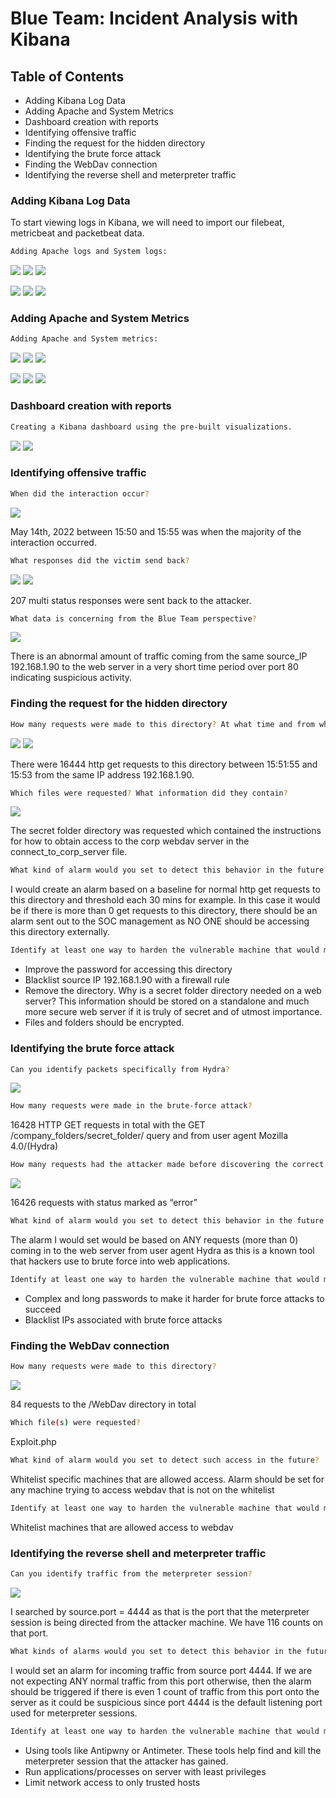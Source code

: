 # Blue Team: Incident Analysis with Kibana

## Table of Contents
- Adding Kibana Log Data
- Adding Apache and System Metrics
- Dashboard creation with reports
- Identifying offensive traffic
- Finding the request for the hidden directory
- Identifying the brute force attack
- Finding the WebDav connection
- Identifying the reverse shell and meterpreter traffic

### Adding Kibana Log Data

To start viewing logs in Kibana, we will need to import our filebeat, metricbeat and packetbeat data.
``` bash
Adding Apache logs and System logs:
```
  ![](Images/Apache%20logs%201.png)
  ![](Images/Apache%20logs%202.png)
  ![](Images/Apache%20logs%203.png)

  ![](Images/System%20logs%201.png)
  ![](Images/System%20logs%202.png)
  ![](Images/System%20logs%203.png)


### Adding Apache and System Metrics

``` bash
Adding Apache and System metrics:
```
  ![](Images/Apache%20Metrics%201.png)
  ![](Images/Apache%20Metrics%202.png)
  ![](Images/Apache%20Metrics%203.png)

  ![](Images/System%20Metrics%201.png)
  ![](Images/System%20Metrics%202.png)
  ![](Images/System%20Metrics%203.png)

### Dashboard creation with reports

``` bash
Creating a Kibana dashboard using the pre-built visualizations. 
```

  ![](Images/Dashboard%20creation.png)
  ![](Images/Reports%20created%20in%20Dashboard.png)


### Identifying offensive traffic

``` bash
When did the interaction occur? 
```

  ![](Images/When%20did%20offensive%20traffic%20occur.png)

May 14th, 2022 between 15:50 and 15:55 was when the majority of the interaction occurred.

``` bash
What responses did the victim send back?  
```
  ![](Images/What%20responses%20victim%20sent%20back.png)
  ![](Images/What%20responses%20victim%20sent%20back%202.png)

207 multi status responses were sent back to the attacker.

``` bash
What data is concerning from the Blue Team perspective?  
```
  ![](Images/Concerning%20data%20for%20Blue%20team.png)

There is an abnormal amount of traffic coming from the same source_IP 192.168.1.90 to the web server in a very short time period over port 80 indicating suspicious activity.


### Finding the request for the hidden directory

``` bash
How many requests were made to this directory? At what time and from which IP address(es)?   
```
  ![](Images/Requests%20to%20hidden%20directory.png)
  ![](Images/Requests%20to%20hidden%20directory%202.png)

There were 16444 http get requests to this directory between 15:51:55 and 15:53 from the same IP address 192.168.1.90.

``` bash
Which files were requested? What information did they contain?    
```
  ![](Images/Requested%20files%20in%20hidden%20directory.png)

The secret folder directory was requested which contained the instructions for how to obtain access to the corp webdav server in the connect_to_corp_server file.

``` bash
What kind of alarm would you set to detect this behavior in the future?     
```

I would create an alarm based on a baseline for normal http get requests to this directory 
and threshold each 30 mins for example. In this case it would be if there is more than 0 get requests to this directory, there should be an alarm sent out to the SOC management as NO ONE should be accessing this directory externally. 

``` bash
Identify at least one way to harden the vulnerable machine that would mitigate this attack.
```

- Improve the password for accessing this directory
- Blacklist source IP 192.168.1.90 with a firewall rule
- Remove the directory. Why is a secret folder directory needed on a web server? This information should be stored on a standalone and much more secure web server if it is truly of secret and of utmost importance.
- Files and folders should be encrypted.

### Identifying the brute force attack

``` bash
Can you identify packets specifically from Hydra? 
```

  ![](Images/Brute%20force%20attack%20packets%20from%20Hydra.png)

``` bash
How many requests were made in the brute-force attack? 
```

16428 HTTP GET requests in total with the GET /company_folders/secret_folder/ query and from user agent Mozilla 4.0/(Hydra)

``` bash
How many requests had the attacker made before discovering the correct password in this one?  
```
  
  ![](Images/Attacker%20requests%20before%20guessing%20correct%20password.png)

16426 requests with status marked as “error”

``` bash
What kind of alarm would you set to detect this behavior in the future and at what threshold(s)?   
```

The alarm I would set would be based on ANY requests (more than 0) coming in to the web server from user agent Hydra as this is a known tool that hackers use to brute force into web applications.

``` bash
Identify at least one way to harden the vulnerable machine that would mitigate this attack.   
```

- Complex and long passwords to make it harder for brute force attacks to succeed
- Blacklist IPs associated with brute force attacks

### Finding the WebDav connection

``` bash
How many requests were made to this directory?    
```
  ![](Images/Requests%20to%20WebDav%20directory.png)

84 requests to the /WebDav directory in total

``` bash
Which file(s) were requested?     
```

Exploit.php

``` bash
What kind of alarm would you set to detect such access in the future?     
```

Whitelist specific machines that are allowed access. Alarm should be set for any machine trying to access webdav that is not on the whitelist

``` bash
Identify at least one way to harden the vulnerable machine that would mitigate this attack.     
```

Whitelist machines that are allowed access to webdav

### Identifying the reverse shell and meterpreter traffic

``` bash
Can you identify traffic from the meterpreter session?     
```

  ![](Images/Reverse%20shell%20and%20meterpreter%20traffic.png)

I searched by source.port = 4444 as that is the port that the meterpreter session is being directed from the attacker machine. We have 116 counts on that port.

``` bash
What kinds of alarms would you set to detect this behavior in the future?     
```

I would set an alarm for incoming traffic from source port 4444. If we are not expecting ANY normal traffic from this port otherwise, then the alarm should be triggered if there is even 1 count of traffic from this port onto the server as it could be suspicious since port 4444 is the default listening port used for meterpreter sessions.

``` bash
Identify at least one way to harden the vulnerable machine that would mitigate this attack.    
```

- Using tools like Antipwny or Antimeter. These tools help find and kill the meterpreter session that the attacker has gained.
- Run applications/processes on server with least privileges
- Limit network access to only trusted hosts
